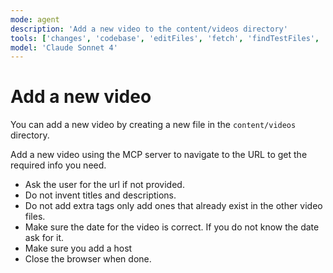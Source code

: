 ```yaml
---
mode: agent
description: 'Add a new video to the content/videos directory'
tools: ['changes', 'codebase', 'editFiles', 'fetch', 'findTestFiles', 'problems', 'runCommands', 'runTasks', 'runTests', 'search', 'searchResults', 'terminalLastCommand', 'terminalSelection', 'testFailure', 'playwright']
model: 'Claude Sonnet 4'
---
```


# Add a new video

You can add a new video by creating a new file in the `content/videos` directory.

Add a new video using the MCP server to navigate to the URL to get the required info you need. 
- Ask the user for the url if not provided.
- Do not invent titles and descriptions. 
- Do not add extra tags only add ones that already exist in the other video files. 
- Make sure the date for the video is correct. If you do not know the date ask for it.
- Make sure you add a host
- Close the browser when done.

